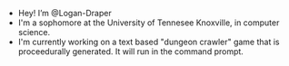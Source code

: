 - Hey! I’m @Logan-Draper
- I'm a sophomore at the University of Tennesee Knoxville, in computer science.
- I'm currently working on a text based "dungeon crawler" game that is proceedurally generated. It will run in the command prompt. 

